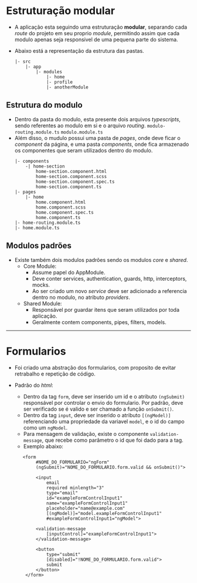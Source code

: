 # Estruturação modular

- A aplicação esta seguindo uma estruturação **modular**, separando cada _route_ do projeto em seu proprio _module_, permitindo assim que cada modulo apenas seja responsivel de uma pequena parte do sistema.

- Abaixo está a representação da estrutura das pastas.
    ```
    |- src
        |- app
            |- modules
                |- home
                |- profile
                |- anotherModule
    ```

## Estrutura do modulo

- Dentro da pasta do modulo, esta presente dois arquivos _typescripts_, sendo referentes ao modulo em si e o arquivo _routing_.
    ``modulo-routing.module.ts``
    ``modulo.module.ts``
- Além disso, o mudulo possui uma pasta de _pages_, onde deve ficar o _component_ da página, e uma pasta _components_, onde fica armazenado os componentes que seram utilizados dentro do modulo.
    ```
    |- components
        -| home-section
            home-section.component.html
            home-section.component.scss
            home-section.component.spec.ts
            home-section.component.ts
    |- pages
        |- home
            home.component.html
            home.component.scss
            home.component.spec.ts
            home.component.ts
    |- home-routing.module.ts
    |- home.module.ts
    ```

## Modulos padrões

- Existe também dois modulos padrões sendo os modulos _core_ e _shared_.
    - Core Module:
        - Assume papel do AppModule.
        - Deve conter services, authentication, guards, http, interceptors, mocks.
        - Ao ser criado um novo _service_ deve ser adicionado a referencia dentro no modulo, no atributo _providers_.
    - Shared Module:
        - Responsável por guardar itens que seram utilizados por toda aplicação.
        - Geralmente contem components, pipes, filters, models.

-----

# Formularios

- Foi criado uma abstração dos formularios, com proposito de evitar retrabalho e repetição de código.

- Padrão do _html_:
    - Dentro da tag `form`, deve ser inserido um id e o atributo `(ngSubmit)` responsável por controlar o envio do formulario. Por padrão, deve ser verificado se é valido e ser chamado a função `onSubmit()`.
    - Dentro da tag `input`, deve ser inserido o atributo `[(ngModel)]` referenciando uma propriedade da variavel `model`, e o id do campo como um `ngModel`.
    - Para mensagem de validação, existe o componente `validation-message`, que recebe como parâmetro o id que foi dado para a tag.
    - Exemplo abaixo:
    ```
       <form 
            #NOME_DO_FORMULARIO="ngForm" 
            (ngSubmit)="NOME_DO_FORMULARIO.form.valid && onSubmit()">
            
            <input 
                email 
                required minlength="3" 
                type="email" 
                id="exampleFormControlInput1"
                name="exampleFormControlInput1" 
                placeholder="name@example.com"
                [(ngModel)]="model.exampleFormControlInput1" 
                #exampleFormControlInput1="ngModel">

            <validation-message 
                [inputControl]="exampleFormControlInput1">
            </validation-message>

            <button 
                type="submit"
                [disabled]="!NOME_DO_FORMULARIO.form.valid">
                submit
            </button>
        </form>
    ```
